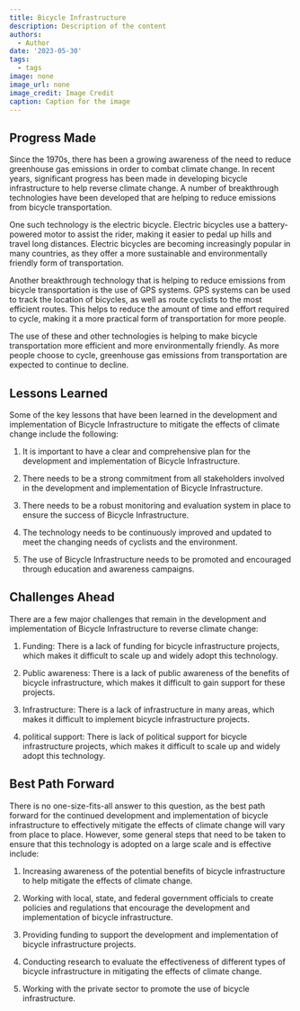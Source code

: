 ```yaml
---
title: Bicycle Infrastructure
description: Description of the content
authors:
  - Author
date: '2023-05-30'
tags:
  - tags
image: none
image_url: none
image_credit: Image Credit
caption: Caption for the image
---
```


## Progress Made

Since the 1970s, there has been a growing awareness of the need to reduce greenhouse gas emissions in order to combat climate change. In recent years, significant progress has been made in developing bicycle infrastructure to help reverse climate change. A number of breakthrough technologies have been developed that are helping to reduce emissions from bicycle transportation.

One such technology is the electric bicycle. Electric bicycles use a battery-powered motor to assist the rider, making it easier to pedal up hills and travel long distances. Electric bicycles are becoming increasingly popular in many countries, as they offer a more sustainable and environmentally friendly form of transportation.

Another breakthrough technology that is helping to reduce emissions from bicycle transportation is the use of GPS systems. GPS systems can be used to track the location of bicycles, as well as route cyclists to the most efficient routes. This helps to reduce the amount of time and effort required to cycle, making it a more practical form of transportation for more people.

The use of these and other technologies is helping to make bicycle transportation more efficient and more environmentally friendly. As more people choose to cycle, greenhouse gas emissions from transportation are expected to continue to decline.

## Lessons Learned

Some of the key lessons that have been learned in the development and implementation of Bicycle Infrastructure to mitigate the effects of climate change include the following:

1. It is important to have a clear and comprehensive plan for the development and implementation of Bicycle Infrastructure.

2. There needs to be a strong commitment from all stakeholders involved in the development and implementation of Bicycle Infrastructure.

3. There needs to be a robust monitoring and evaluation system in place to ensure the success of Bicycle Infrastructure.

4. The technology needs to be continuously improved and updated to meet the changing needs of cyclists and the environment.

5. The use of Bicycle Infrastructure needs to be promoted and encouraged through education and awareness campaigns.

## Challenges Ahead

There are a few major challenges that remain in the development and implementation of Bicycle Infrastructure to reverse climate change:

1. Funding: There is a lack of funding for bicycle infrastructure projects, which makes it difficult to scale up and widely adopt this technology.

2. Public awareness: There is a lack of public awareness of the benefits of bicycle infrastructure, which makes it difficult to gain support for these projects.

3. Infrastructure: There is a lack of infrastructure in many areas, which makes it difficult to implement bicycle infrastructure projects.

4. political support: There is lack of political support for bicycle infrastructure projects, which makes it difficult to scale up and widely adopt this technology.

## Best Path Forward

There is no one-size-fits-all answer to this question, as the best path forward for the continued development and implementation of bicycle infrastructure to effectively mitigate the effects of climate change will vary from place to place. However, some general steps that need to be taken to ensure that this technology is adopted on a large scale and is effective include:

1. Increasing awareness of the potential benefits of bicycle infrastructure to help mitigate the effects of climate change.

2. Working with local, state, and federal government officials to create policies and regulations that encourage the development and implementation of bicycle infrastructure.

3. Providing funding to support the development and implementation of bicycle infrastructure projects.

4. Conducting research to evaluate the effectiveness of different types of bicycle infrastructure in mitigating the effects of climate change.

5. Working with the private sector to promote the use of bicycle infrastructure.
